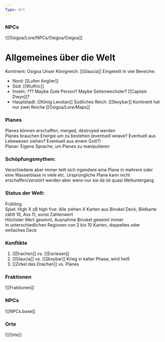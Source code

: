 ```yaml
---
Type: Ort
---
```

### NPCs
![[Osigoa/Lore/NPCs/Osigoa/Osigoa]]
# **Allgemeines über die Welt**  
Kontinent: Osigoa
Unser Königreich: [[Glaucia]]
Eingeteilt in vier Bereiche:  
- Nord: [[Lufen Anglier]]
- Süd: [[Wulfric]]
- Inseln: ??? Maybe Gute Person?  Maybe Seitenwechsler? [[Captain Dwyn]]?
- Hauptstadt: [[König Leostan]]
Südliches Reich: [[Skoybar]]
Kontinent hat nur zwei Reiche
[[Osigoa/Lore/Maps]]
 
### **Planes**  
Planes können erschaffen, merged, destroyed werden  
Planes brauchen Energie um zu bestehen (eventuell weave? Eventuell aus Lebewesen ziehen? Eventuell aus einem Gott?)  
Planar: Eigene Sprache, um Planes zu manipulieren
 
### **Schöpfungsmythen:**  
Verschiedene aber immer teilt sich irgendwie eine Plane in mehrere oder eine Wasserblase in viele etc.
Ursprüngliche Plane kann nicht erschaffen/zerstört werden aber wenn nur sie da ist quasi Weltuntergang
 
### **Status der Welt:**  
Frühling  
Spiel: High X zB high five: Alle ziehen X Karten aus Binokel Deck, Bildkarte zählt 10, Ass 11, sonst Zahlenwert  
Höchster Wert gewinnt, Ausnahme Binokel gewinnt immer  
In unterschiedlichen Regionen von 2 bis 10 Karten, doppeltes oder einfaches Deck

### Konflikte
1.  [[Drachen]] vs. [[Eisriesen]]
2. [[Glaucia]] vs. [[Skoybar]]
	Krieg in kalter Phase, wird heiß
3. [[Zirkel des Drachen]] vs. Planes
   
### Fraktionen
![[Fraktionen]]
### NPCs
![[NPCs.base]]
### Orte
![[Orte]]
